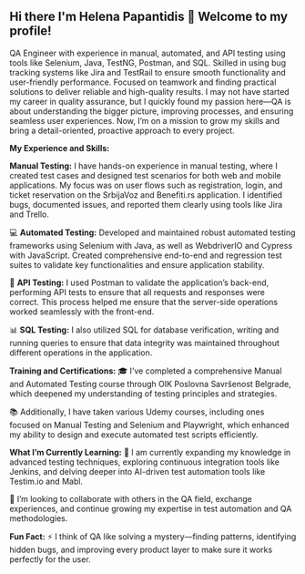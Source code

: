 ## Hi there I'm Helena Papantidis 👋 Welcome to my profile!

QA Engineer with experience in manual, automated, and API testing using tools like Selenium, Java, TestNG, Postman, and SQL. Skilled in using bug tracking systems like Jira and TestRail to ensure smooth functionality and user-friendly performance. Focused on teamwork and finding practical solutions to deliver reliable and high-quality results. I may not have started my career in quality assurance, but I quickly found my passion here—QA is about understanding the bigger picture, improving processes, and ensuring seamless user experiences. Now, I’m on a mission to grow my skills and bring a detail-oriented, proactive approach to every project.

**My Experience and Skills:**

**Manual Testing:** I have hands-on experience in manual testing, where I created test cases and designed test scenarios for both web and mobile applications. My focus was on user flows such as registration, login, and ticket reservation on the SrbijaVoz and Benefiti.rs application. I identified bugs, documented issues, and reported them clearly using tools like Jira and Trello.

💻 **Automated Testing:** Developed and maintained robust automated testing frameworks using Selenium with Java, as well as WebdriverIO and Cypress with JavaScript. Created comprehensive end-to-end and regression test suites to validate key functionalities and ensure application stability.

🔗 **API Testing:** I used Postman to validate the application’s back-end, performing API tests to ensure that all requests and responses were correct. This process helped me ensure that the server-side operations worked seamlessly with the front-end.

📊 **SQL Testing:** I also utilized SQL for database verification, writing and running queries to ensure that data integrity was maintained throughout different operations in the application.

**Training and Certifications:**
🎓 I’ve completed a comprehensive Manual and Automated Testing course through OIK Poslovna Savršenost Belgrade, which deepened my understanding of testing principles and strategies.

📚 Additionally, I have taken various Udemy courses, including ones focused on Manual Testing and Selenium and Playwright, which enhanced my ability to design and execute automated test scripts efficiently.

**What I’m Currently Learning:**
🌱 I am currently expanding my knowledge in advanced testing techniques, exploring continuous integration tools like Jenkins, and delving deeper into AI-driven test automation tools like Testim.io and Mabl.

👯 I’m looking to collaborate with others in the QA field, exchange experiences, and continue growing my expertise in test automation and QA methodologies.

**Fun Fact:**
⚡ I think of QA like solving a mystery—finding patterns, identifying hidden bugs, and improving every product layer to make sure it works perfectly for the user.

  
